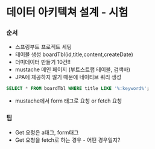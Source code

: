 # 데이터 아키텍쳐 설계 - 시험

### 순서
- 스프링부트 프로젝트 세팅
- 테이블 생성 boardTbl(id,title,content,createDate)
- 더미데이터 만들기 10건!!
- mustache 메인 페이지 (부트스트랩 테이블, 검색바)
- JPA에 제공하지 않기 때문에 네이티브 쿼리 생성
```sql
SELECT * FROM boardTbl WHERE title LIKE '%:keyword%';
```
- mustache에서 form 태그로 요청 or fetch 요청

### 팁
- Get 요청은 a태그, form태그
- Get 요청을 fetch로 하는 경우 - 어떤 경우일지?